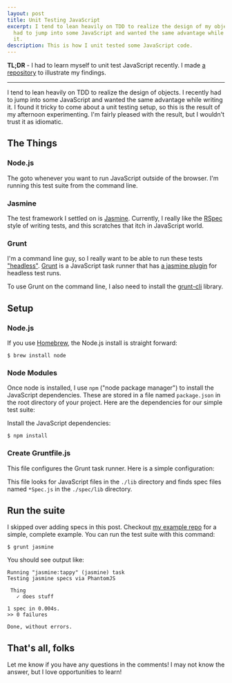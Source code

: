```yaml
---
layout: post
title: Unit Testing JavaScript
excerpt: I tend to lean heavily on TDD to realize the design of my objects. I recently
  had to jump into some JavaScript and wanted the same advantage while writing
  it.
description: This is how I unit tested some JavaScript code.
---
```


**TL;DR** - I had to learn myself to unit test JavaScript recently. I made [a repository](https://github.com/iamvery/js-unit-testing-example)
to illustrate my findings.

---

I tend to lean heavily on TDD to realize the design of objects. I recently
had to jump into some JavaScript and wanted the same advantage while writing
it. I found it tricky to come about a unit testing setup, so this is the
result of my afternoon experimenting. I'm fairly pleased with the result, but
I wouldn't trust it as idiomatic.

## The Things

### Node.js

The goto whenever you want to run JavaScript outside of the browser. I'm
running this test suite from the command line.

### Jasmine

The test framework I settled on is [Jasmine](http://jasmine.github.io).
Currently, I really like the [RSpec](https://relishapp.com/rspec) style of
writing tests, and this scratches that itch in JavaScript world.

### Grunt

I'm a command line guy, so I really want to be able to run these tests
["headless"](http://phantomjs.org/headless-testing.html). [Grunt](http://gruntjs.com)
is a JavaScript task runner that has [a jasmine plugin](https://github.com/gruntjs/grunt-contrib-jasmine)
for headless test runs.

To use Grunt on the command line, I also need to install the [grunt-cli](https://github.com/gruntjs/grunt-cli)
library.

## Setup

### Node.js

If you use [Homebrew](http://brew.sh), the Node.js install is straight forward:

    $ brew install node

### Node Modules

Once node is installed, I use `npm` ("node package manager") to install
the JavaScript dependencies. These are stored in a file named `package.json` in
the root directory of your project. Here are the dependencies for our simple
test suite:

<script src="http://gist-it.appspot.com/https://github.com/iamvery/js-unit-testing-example/blob/master/package.json"></script>

Install the JavaScript dependencies:

    $ npm install

### Create Gruntfile.js

This file configures the Grunt task runner. Here is a simple configuration:

<script src="http://gist-it.appspot.com/https://github.com/iamvery/js-unit-testing-example/blob/master/Gruntfile.js"></script>

This file looks for JavaScript files in the `./lib` directory and finds spec
files named `*Spec.js` in the `./spec/lib` directory.

## Run the suite

I skipped over adding specs in this post. Checkout [my example repo](https://github.com/iamvery/js-unit-testing-example)
for a simple, complete example. You can run the test suite with this command:

    $ grunt jasmine

You should see output like:

    Running "jasmine:tappy" (jasmine) task
    Testing jasmine specs via PhantomJS

     Thing
       ✓ does stuff

    1 spec in 0.004s.
    >> 0 failures

    Done, without errors.

## That's all, folks

Let me know if you have any questions in the comments! I may not know the
answer, but I love opportunities to learn!
